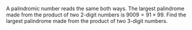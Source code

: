 A palindromic number reads the same both ways. The largest palindrome made from the product of two $2$-digit numbers is $9009 = 91 \times 99$.
Find the largest palindrome made from the product of two $3$-digit numbers.
